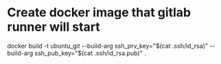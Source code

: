# Create docker image that gitlab runner will start

docker build -t ubuntu_git --build-arg ssh_prv_key="$(cat .ssh/id_rsa)" --build-arg ssh_pub_key="$(cat .ssh/id_rsa.pub)" .